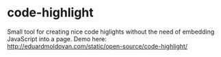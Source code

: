 code-highlight
==============

Small tool for creating nice code higlights without the need of embedding JavaScript into a page. 
Demo here: http://eduardmoldovan.com/static/open-source/code-highlight/
